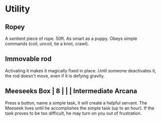 # Utility
## Ropey
A sentient piece of rope. 50ft. 
As smart as a puppy. Obeys simple commands (coil, uncoil, tie a knot, crawl). 

## Immovable rod
Activating it makes it magically fixed in place. 
Until someone deactivates it, the rod doesn't move, even if it is defying gravity.

## Meeseeks Box | 8 | | | Intermediate Arcana
Press a button, name a simple task, it will create a helpful servant. The Meeseek lives until he accomplishes the simple task (up to an hour). If the task proves to be too difficult, he may turn on you out of frustration.
